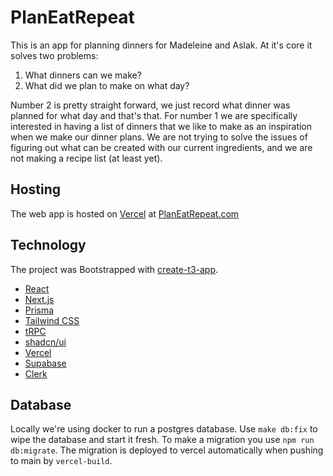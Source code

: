 # PlanEatRepeat

This is an app for planning dinners for Madeleine and Aslak.
At it's core it solves two problems:

1. What dinners can we make?
2. What did we plan to make on what day?

Number 2 is pretty straight forward, we just record what dinner was planned for what day and that's that.
For number 1 we are specifically interested in having a list of dinners that we like to make as an inspiration when we make our dinner plans.
We are not trying to solve the issues of figuring out what can be created with our current ingredients, and we are not making a recipe list (at least yet).

## Hosting

The web app is hosted on [Vercel](https://vercel.com/) at [PlanEatRepeat.com](https://planeatrepeat.com/)

## Technology

The project was Bootstrapped with [create-t3-app](https://create.t3.gg/).

- [React](https://react.dev/)
- [Next.js](https://nextjs.org)
- [Prisma](https://prisma.io)
- [Tailwind CSS](https://tailwindcss.com)
- [tRPC](https://trpc.io)
- [shadcn/ui](https://ui.shadcn.com/)
- [Vercel](https://vercel.com/)
- [Supabase](https://supabase.com/)
- [Clerk](https://clerk.com/)

## Database

Locally we're using docker to run a postgres database.
Use `make db:fix` to wipe the database and start it fresh.
To make a migration you use `npm run db:migrate`.
The migration is deployed to vercel automatically when pushing to main by `vercel-build`.
